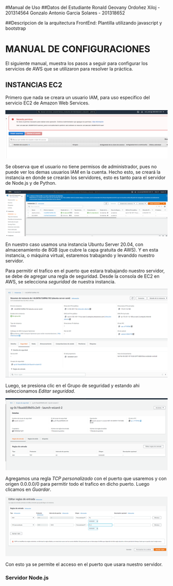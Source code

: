 #Manual de Uso
##Datos del Estudiante
Ronald Geovany Ordoñez Xiloj - 201314564
Gonzalo Antonio Garcia Solares - 201318652

##Descripcion de la arquitectura 
FrontEnd: Plantilla utilizando javascript y bootstrap

# MANUAL DE CONFIGURACIONES

El siguiente manual, muestra los pasos a seguir para configurar los servicios de AWS que se utilizaron para resolver la práctica.
## INSTANCIAS EC2
Primero que nada se creara un usuario IAM, para uso especifico del servicio EC2 de Amazon Web Services.


![Usuario IAM - EC2](Img/ec2iamuser.png "Usuario IAM - EC2")

Se observa que el usuario no tiene permisos de administrador, pues no puede ver los demas usuarios IAM en la cuenta.
Hecho esto, se creará la instancia en donde se crearán los servidores, esto es tanto para el servidor de Node.js y de Python.

![Instancia - EC2](Img/ec2instance.png "Instancia - EC2")

En nuestro caso usamos una instancia Ubuntu Server 20.04, con almacenamiento de 8GB (que cubre la capa gratuita de AWS).
Y en esta instancia, o máquina virtual, estaremos trabajando y levanddo nuestro servidor.

Para permitir el trafico en el puerto que estara trabajando nuestro servidor, se debe de agregar una regla de seguridad.
Desde la consola de EC2 en AWS, se selecciona *seguridad* de nuestra instancia.

![Seguridad - EC2](Img/ec2sec.png "Seguridad - EC2")

Luego, se presiona clic en el Grupo de seguridad y estando ahi seleccionamos *Editar seguridad*.

![Editar seguridad - EC2](Img/ec2editsec.png "Editar seguridad - EC2")

Agregamos una regla *TCP personalizado* con el puerto que usaremos y con origen 0.0.0.0/0 para permitir todo el trafico en dicho puerto. Luego clicamos en *Guardar*.

![Seguridad 3333 - EC2](Img/ec2sec3333.png "Seguridad 3333 - EC2")

Con esto ya se permite el acceso en el puerto que usara nuestro servidor.

### Servidor Node.js

